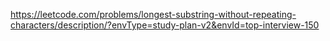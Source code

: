 https://leetcode.com/problems/longest-substring-without-repeating-characters/description/?envType=study-plan-v2&envId=top-interview-150